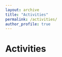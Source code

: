 ```yaml
---
layout: archive
title: "Activities"
permalink: /activities/
author_profile: true
---
```


# Activities
